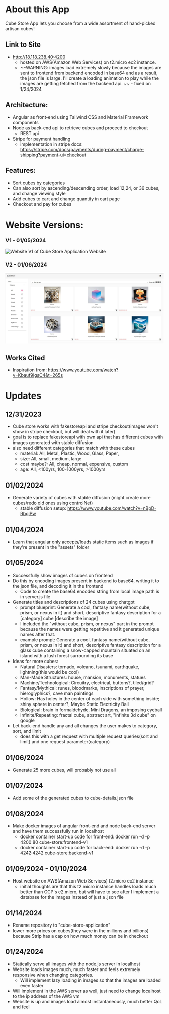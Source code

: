 # About this App
Cube Store App lets you choose from a wide assortment of hand-picked artisan cubes!

## Link to Site

- http://18.118.238.40:4200
    - hosted on AWS(Amazon Web Services) on t2.micro ec2 instance.
    - ~~WARNING: images load extremely slowly because the images are sent to frontend from backend encoded in base64 and as a result, the json file is large. I'll create a loading animation to play while the images are getting fetched from the backend api. ~~ - fixed on 1/24/2024

## Architecture:
- Angular as front-end using Tailwind CSS and Material Framework components
- Node as back-end api to retrieve cubes and proceed to checkout
    - REST api
- Stripe for payment handling
    - implementation in stripe docs: https://stripe.com/docs/payments/during-payment/charge-shipping?payment-ui=checkout

## Features:
- Sort cubes by categories
- Can also sort by ascending/descending order, load 12,24, or 36 cubes, and change viewing style
- Add cubes to cart and change quantity in cart page
- Checkout and pay for cubes

# Website Versions:

### V1 - 01/05/2024
![Website V1 of Cube Store Application Website](./images/Cube_Store_V1.jpg)

### V2 - 01/06/2024
![Website V2 of Cube Store Application Website](./images/Cube_Store_V2.jpg)

## Works Cited
- Inspiration from: https://www.youtube.com/watch?v=Kbauf9IgsC4&t=265s

# Updates

## 12/31/2023
- Cube store works with fakestoreapi and stripe checkout(images won't show in stripe checkout, but will deal with it later)
- goal is to replace fakestoreapi with own api that has different cubes with images generated with stable diffusion
- also need different categories that match with these cubes
    - material: All, Metal, Plastic, Wood, Glass, Paper,
    - size: All, small, medium, large
    - cost maybe?: All, cheap, normal, expensive, custom
    - age: All, <100yrs, 100-1000yrs, >1000yrs

## 01/02/2024
- Generate variety of cubes with stable diffusion (might create more cubes/redo old ones using controlNet)
    - stable diffusion setup: https://www.youtube.com/watch?v=nBpD-RbglPw 

## 01/04/2024
- Learn that angular only accepts/loads static items such as images if they're present in the "assets" folder

## 01/05/2024
- Successfully show images of cubes on frontend
- Do this by encoding images present in backend to base64, writing it to the json file, and decoding it in the frontend
    - Code to create the base64 encoded string from local image path is in server.js file
- Generate titles and descriptions of 24 cubes using chatgpt
    - prompt blueprint: Generate a cool, fantasy name(without cube, prism, or nexus in it) and short, descriptive fantasy description for a [category] cube [describe the image]
    - I included the "without cube, prism, or nexus" part in the prompt because the names were getting repetitive and it generated unique names after that.
    - example prompt: Generate a cool, fantasy name(without cube, prism, or nexus in it) and short, descriptive fantasy description for a glass cube containing a snow-capped mountain situated on an island with a lush forest surrounding its base
- Ideas for more cubes:
    - Natural Disasters: tornado, volcano, tsunami, earthquake, lightning(this would be cool)
    - Man-Made Structures: house, mansion, monuments, statues
    - Machine/Technological: Circuitry, electrical, buttons?, tiled/grid?
    - Fantasy/Mythical: runes, bloodmarks, inscriptions of prayer, hieroglyphics?, cave man paintings
    - Hollow: Has holes in the center of each side with something inside; shiny sphere in center?, Maybe Static Electricity Ball
    - Biological: brain in formaldehyde, Mini Dragons, an imposing eyeball
    - Infinite/Repeating: fractal cube, abstract art, "infinite 3d cube" on google
- Let back-end handle any and all changes the user makes to category, sort, and limit
    - does this with a get request with multiple request queries(sort and limit) and one request parameter(category)

## 01/06/2024
- Generate 25 more cubes, will probably not use all

## 01/07/2024
- Add some of the generated cubes to cube-details.json file

## 01/08/2024
- Make docker images of angular front-end and node back-end server and have them successfully run in localhost
    - docker container start-up code for front-end: docker run -d -p 4200:80 cube-store:frontend-v1 
    - docker container start-up code for back-end: docker run -d -p 4242:4242 cube-store:backend-v1 

## 01/09/2024 - 01/10/2024
- Host website on AWS(Amazon Web Services) t2.micro ec2 instance
    - initial thoughts are that this t2.micro instance handles loads much better than GCP's e2.micro, but will have to see after I implement a database for the images instead of just a .json file

## 01/14/2024
- Rename repository to "cube-store-application"
- lower more prices on cubes(they were in the millions and billions) because Strip has a cap on how much money can be in checkout

## 01/24/2024
- Statically serve all images with the node.js server in localhost
- Website loads images much, much faster and feels extremely responsive when changing categories.
    - Will implement lazy loading in images so that the images are loaded even faster
- Will implement in the AWS server as well, just need to change localhost to the ip address of the AWS vm
- Website is up and images load almost instantaneously, much better QoL and feel